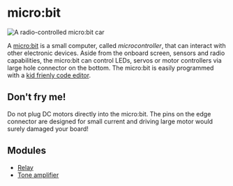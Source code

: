 # micro:bit

![A radio-controlled micro:bit car](/assets/microbitradiocar.gif)

A [micro:bit](https://makecode.microbit.org) is a small computer, called _microcontroller_, 
that can interact with other electronic devices. Aside from the onboard screen, sensors and radio capabilities, the micro:bit can control LEDs, servos or motor controllers via large hole connector on the bottom. The micro:bit is easily programmed with a [kid frienly code editor](https://makecode.microbit.org).

## Don't fry me!

Do not plug DC motors directly into the micro:bit. The pins on the edge connector are designed for small current and driving large motor would surely damaged your board!

## Modules

* [Relay](/modules/controller/microbit/relay)
* [Tone amplifier](/modules/controller/microbit/tone-amplifier)

